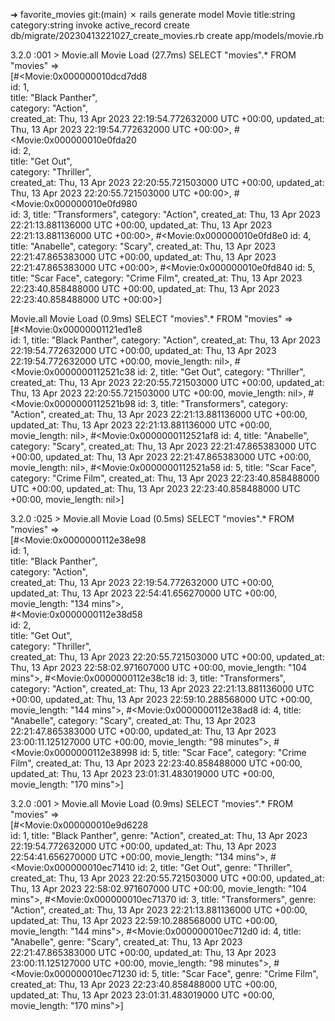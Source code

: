➜  favorite_movies git:(main) ✗ rails generate model Movie title:string category:string
      invoke  active_record
      create    db/migrate/20230413221027_create_movies.rb
      create    app/models/movie.rb


3.2.0 :001 > Movie.all
  Movie Load (27.7ms)  SELECT "movies".* FROM "movies"
 =>                                                          
[#<Movie:0x000000010dcd7dd8                                  
  id: 1,                                                     
  title: "Black Panther",                                    
  category: "Action",                                        
  created_at: Thu, 13 Apr 2023 22:19:54.772632000 UTC +00:00,
  updated_at: Thu, 13 Apr 2023 22:19:54.772632000 UTC +00:00>,
 #<Movie:0x000000010e0fda20                                  
  id: 2,                                                     
  title: "Get Out",                                          
  category: "Thriller",                                      
  created_at: Thu, 13 Apr 2023 22:20:55.721503000 UTC +00:00,
  updated_at: Thu, 13 Apr 2023 22:20:55.721503000 UTC +00:00>,
 #<Movie:0x000000010e0fd980                                  
  id: 3,
  title: "Transformers",
  category: "Action",
  created_at: Thu, 13 Apr 2023 22:21:13.881136000 UTC +00:00,
  updated_at: Thu, 13 Apr 2023 22:21:13.881136000 UTC +00:00>,
 #<Movie:0x000000010e0fd8e0
  id: 4,
  title: "Anabelle",
  category: "Scary",
  created_at: Thu, 13 Apr 2023 22:21:47.865383000 UTC +00:00,
  updated_at: Thu, 13 Apr 2023 22:21:47.865383000 UTC +00:00>,
 #<Movie:0x000000010e0fd840
  id: 5,
  title: "Scar Face",
  category: "Crime Film",
  created_at: Thu, 13 Apr 2023 22:23:40.858488000 UTC +00:00,
  updated_at: Thu, 13 Apr 2023 22:23:40.858488000 UTC +00:00>] 


Movie.all
  Movie Load (0.9ms)  SELECT "movies".* FROM "movies"
 =>                                                 
[#<Movie:0x00000001121ed1e8                         
  id: 1,
  title: "Black Panther",
  category: "Action",
  created_at: Thu, 13 Apr 2023 22:19:54.772632000 UTC +00:00,
  updated_at: Thu, 13 Apr 2023 22:19:54.772632000 UTC +00:00,
  movie_length: nil>,
 #<Movie:0x0000000112521c38
  id: 2,
  title: "Get Out",
  category: "Thriller",
  created_at: Thu, 13 Apr 2023 22:20:55.721503000 UTC +00:00,
  updated_at: Thu, 13 Apr 2023 22:20:55.721503000 UTC +00:00,
  movie_length: nil>,
 #<Movie:0x0000000112521b98
  id: 3,
  title: "Transformers",
  category: "Action",
  created_at: Thu, 13 Apr 2023 22:21:13.881136000 UTC +00:00,
  updated_at: Thu, 13 Apr 2023 22:21:13.881136000 UTC +00:00,
  movie_length: nil>,
 #<Movie:0x0000000112521af8
  id: 4,
  title: "Anabelle",
  category: "Scary",
  created_at: Thu, 13 Apr 2023 22:21:47.865383000 UTC +00:00,
  updated_at: Thu, 13 Apr 2023 22:21:47.865383000 UTC +00:00,
  movie_length: nil>,
 #<Movie:0x0000000112521a58
  id: 5,
  title: "Scar Face",
  category: "Crime Film",
  created_at: Thu, 13 Apr 2023 22:23:40.858488000 UTC +00:00,
  updated_at: Thu, 13 Apr 2023 22:23:40.858488000 UTC +00:00,
  movie_length: nil>] 


3.2.0 :025 > Movie.all
  Movie Load (0.5ms)  SELECT "movies".* FROM "movies"
 =>                                                             
[#<Movie:0x0000000112e38e98                                     
  id: 1,                                                        
  title: "Black Panther",                                       
  category: "Action",                                           
  created_at: Thu, 13 Apr 2023 22:19:54.772632000 UTC +00:00,   
  updated_at: Thu, 13 Apr 2023 22:54:41.656270000 UTC +00:00,   
  movie_length: "134 mins">,                                 
 #<Movie:0x0000000112e38d58                                  
  id: 2,                                                     
  title: "Get Out",                                          
  category: "Thriller",                                      
  created_at: Thu, 13 Apr 2023 22:20:55.721503000 UTC +00:00,
  updated_at: Thu, 13 Apr 2023 22:58:02.971607000 UTC +00:00,
  movie_length: "104 mins">,
 #<Movie:0x0000000112e38c18
  id: 3,
  title: "Transformers",
  category: "Action",
  created_at: Thu, 13 Apr 2023 22:21:13.881136000 UTC +00:00,
  updated_at: Thu, 13 Apr 2023 22:59:10.288568000 UTC +00:00,
  movie_length: "144 mins">,
 #<Movie:0x0000000112e38ad8
  id: 4,
  title: "Anabelle",
  category: "Scary",
  created_at: Thu, 13 Apr 2023 22:21:47.865383000 UTC +00:00,
  updated_at: Thu, 13 Apr 2023 23:00:11.125127000 UTC +00:00,
  movie_length: "98 minutes">,
 #<Movie:0x0000000112e38998
  id: 5,
  title: "Scar Face",
  category: "Crime Film",
  created_at: Thu, 13 Apr 2023 22:23:40.858488000 UTC +00:00,
  updated_at: Thu, 13 Apr 2023 23:01:31.483019000 UTC +00:00,
  movie_length: "170 mins">] 



3.2.0 :001 > Movie.all
  Movie Load (0.9ms)  SELECT "movies".* FROM "movies"
 =>                                                 
[#<Movie:0x000000010e9d6228                         
  id: 1,
  title: "Black Panther",
  genre: "Action",
  created_at: Thu, 13 Apr 2023 22:19:54.772632000 UTC +00:00,
  updated_at: Thu, 13 Apr 2023 22:54:41.656270000 UTC +00:00,
  movie_length: "134 mins">,
 #<Movie:0x000000010ec71410
  id: 2,
  title: "Get Out",
  genre: "Thriller",
  created_at: Thu, 13 Apr 2023 22:20:55.721503000 UTC +00:00,
  updated_at: Thu, 13 Apr 2023 22:58:02.971607000 UTC +00:00,
  movie_length: "104 mins">,
 #<Movie:0x000000010ec71370
  id: 3,
  title: "Transformers",
  genre: "Action",
  created_at: Thu, 13 Apr 2023 22:21:13.881136000 UTC +00:00,
  updated_at: Thu, 13 Apr 2023 22:59:10.288568000 UTC +00:00,
  movie_length: "144 mins">,
 #<Movie:0x000000010ec712d0
  id: 4,
  title: "Anabelle",
  genre: "Scary",
  created_at: Thu, 13 Apr 2023 22:21:47.865383000 UTC +00:00,
  updated_at: Thu, 13 Apr 2023 23:00:11.125127000 UTC +00:00,
  movie_length: "98 minutes">,
 #<Movie:0x000000010ec71230
  id: 5,
  title: "Scar Face",
  genre: "Crime Film",
  created_at: Thu, 13 Apr 2023 22:23:40.858488000 UTC +00:00,
  updated_at: Thu, 13 Apr 2023 23:01:31.483019000 UTC +00:00,
  movie_length: "170 mins">] 